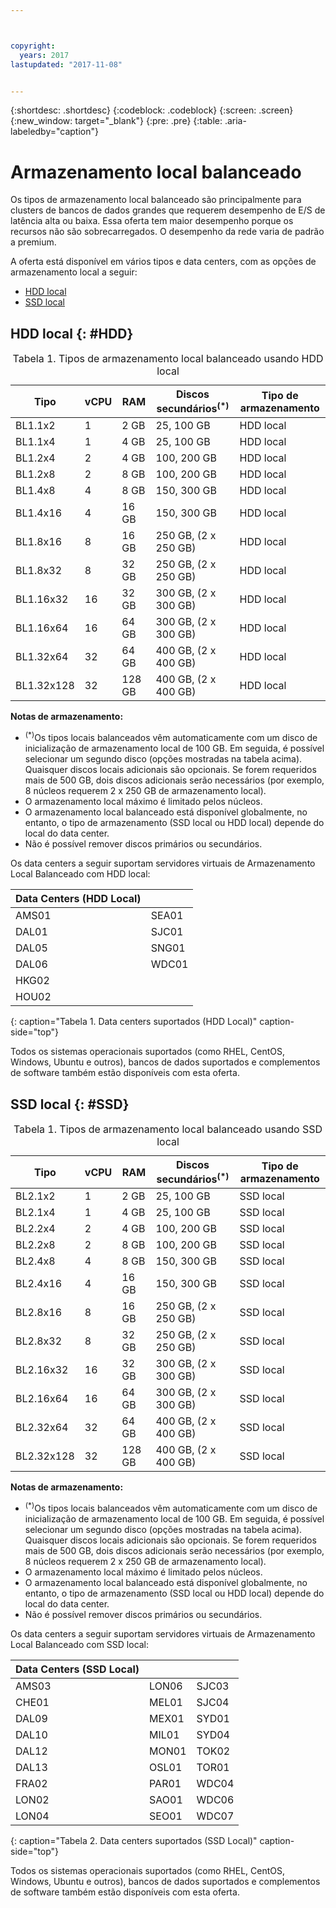 ```yaml
---



copyright:
  years: 2017
lastupdated: "2017-11-08"


---
```


{:shortdesc: .shortdesc}
{:codeblock: .codeblock}
{:screen: .screen}
{:new_window: target="_blank"}
{:pre: .pre}
{:table: .aria-labeledby="caption"}

# Armazenamento local balanceado
Os tipos de armazenamento local balanceado são principalmente para clusters de bancos de dados grandes que requerem desempenho de E/S de latência alta ou baixa. Essa oferta tem maior desempenho porque os recursos não são sobrecarregados. O desempenho da rede varia de padrão a premium.

A oferta está disponível em vários tipos e data centers, com as opções de armazenamento local a seguir:

* [HDD local](vsi_public_balanced_local.html#HDD)
* [SSD local](vsi_public_balanced_local.html#SSD)

## HDD local {: #HDD}
 
<table>
<CAPTION>Tabela 1. Tipos de armazenamento local balanceado usando HDD local</CAPTION>
<THEAD>
<TR>
<th>Tipo</th>
<th>vCPU</th>
<th>RAM</th>
<th>Discos secundários<sup>(*)</sup></th>
<th>Tipo de armazenamento</th>
</TR>
</THEAD>
<TBODY>
<tr>
<td>BL1.1x2</td>
<td>1</td>
<td>2 GB</td>
<td>25, 100 GB</td>
<td>HDD local</td>
</tr>
<tr>
<td>BL1.1x4</td>
<td>1</td>
<td>4 GB</td>
<td>25, 100 GB</td>
<td>HDD local</td>
</tr>
<tr>
<td>BL1.2x4</td>
<td>2</td>
<td>4 GB</td>
<td>100, 200 GB</td>
<td>HDD local</td>
</tr>
<tr>
<td>BL1.2x8</td>
<td>2</td>
<td>8 GB</td>
<td>100, 200 GB</td>
<td>HDD local</td>
</tr>
<tr>
<td>BL1.4x8</td>
<td>4</td>
<td>8 GB</td>
<td>150, 300 GB</td>
<td>HDD local</td>
</tr>
<tr>
<td>BL1.4x16</td>
<td>4</td>
<td>16 GB</td>
<td>150, 300 GB</td>
<td>HDD local</td>
</tr>
<tr>
<td>BL1.8x16</td>
<td>8</td>
<td>16 GB</td>
<td>250 GB, (2 x 250 GB)</td>
<td>HDD local</td>
</tr>
<tr>
<td>BL1.8x32</td>
<td>8</td>
<td>32 GB</td>
<td>250 GB, (2 x 250 GB)</td>
<td>HDD local</td>
</tr>
<tr>
<td>BL1.16x32</td>
<td>16</td>
<td>32 GB</td>
<td>300 GB, (2 x 300 GB)</td>
<td>HDD local</td>
</tr>
<tr>
<td>BL1.16x64</td>
<td>16</td>
<td>64 GB</td>
<td>300 GB, (2 x 300 GB)</td>
<td>HDD local</td>
</tr>
<tr>
<td>BL1.32x64</td>
<td>32</td>
<td>64 GB</td>
<td>400 GB, (2 x 400 GB)</td>
<td>HDD local</td>
</tr>
<tr>
<td>BL1.32x128</td>
<td>32</td>
<td>128 GB</td>
<td>400 GB, (2 x 400 GB)</td>
<td>HDD local</td>
</tr>
</TBODY>
</table>

**Notas de armazenamento:**
* <sup>(*)</sup>Os tipos locais balanceados vêm automaticamente com um disco de inicialização de armazenamento local de 100 GB. Em seguida, é possível selecionar um segundo disco (opções mostradas na tabela acima). Quaisquer discos locais adicionais são opcionais. Se forem requeridos mais de 500 GB, dois discos adicionais serão necessários (por exemplo, 8 núcleos requerem 2 x 250 GB de armazenamento local).
*	O armazenamento local máximo é limitado pelos núcleos. 
*	O armazenamento local balanceado está disponível globalmente, no entanto, o tipo de armazenamento (SSD local ou HDD local) depende do local do data center. 
*	Não é possível remover discos primários ou secundários.

Os data centers a seguir suportam servidores virtuais de Armazenamento Local Balanceado com HDD local:

|Data Centers (HDD Local) |        |
|------------ |------  |  
|AMS01        |SEA01   |
|DAL01        |SJC01   | 
|DAL05        |SNG01   |
|DAL06        |WDC01   |
|HKG02        |        |        
|HOU02        |        |  
{: caption="Tabela 1. Data centers suportados (HDD Local)" caption-side="top"}

Todos os sistemas operacionais suportados (como RHEL, CentOS, Windows, Ubuntu e outros), bancos de dados suportados e complementos de software também estão disponíveis com esta oferta.  

## SSD local {: #SSD}
<table>
<CAPTION>Tabela 1. Tipos de armazenamento local balanceado usando SSD local</CAPTION>
<THEAD>
<TR>
<th>Tipo</th>
<th>vCPU</th>
<th>RAM</th>
<th>Discos secundários<sup>(*)</sup></th>
<th>Tipo de armazenamento</th>
</TR>
</THEAD>
<TBODY>
<tr>
<td>BL2.1x2</td>
<td>1</td>
<td>2 GB</td>
<td>25, 100 GB</td>
<td>SSD local</td>
</tr>
<tr>
<td>BL2.1x4</td>
<td>1</td>
<td>4 GB</td>
<td>25, 100 GB</td>
<td>SSD local</td>
</tr>
<tr>
<td>BL2.2x4</td>
<td>2</td>
<td>4 GB</td>
<td>100, 200 GB</td>
<td>SSD local</td>
</tr>
<tr>
<td>BL2.2x8</td>
<td>2</td>
<td>8 GB</td>
<td>100, 200 GB</td>
<td>SSD local</td>
</tr>
<tr>
<td>BL2.4x8</td>
<td>4</td>
<td>8 GB</td>
<td>150, 300 GB</td>
<td>SSD local</td>
</tr>
<tr>
<td>BL2.4x16</td>
<td>4</td>
<td>16 GB</td>
<td>150, 300 GB</td>
<td>SSD local</td>
</tr>
<tr>
<td>BL2.8x16</td>
<td>8</td>
<td>16 GB</td>
<td>250 GB, (2 x 250 GB)</td>
<td>SSD local</td>
</tr>
<tr>
<td>BL2.8x32</td>
<td>8</td>
<td>32 GB</td>
<td>250 GB, (2 x 250 GB)</td>
<td>SSD local</td>
</tr>
<tr>
<td>BL2.16x32</td>
<td>16</td>
<td>32 GB</td>
<td>300 GB, (2 x 300 GB)</td>
<td>SSD local</td>
</tr>
<tr>
<td>BL2.16x64</td>
<td>16</td>
<td>64 GB</td>
<td>300 GB, (2 x 300 GB)</td>
<td>SSD local</td>
</tr>
<tr>
<td>BL2.32x64</td>
<td>32</td>
<td>64 GB</td>
<td>400 GB, (2 x 400 GB)</td>
<td>SSD local</td>
</tr>
<tr>
<td>BL2.32x128</td>
<td>32</td>
<td>128 GB</td>
<td>400 GB, (2 x 400 GB)</td>
<td>SSD local</td>
</tr>
</TBODY>
</table>

**Notas de armazenamento:**
* <sup>(*)</sup>Os tipos locais balanceados vêm automaticamente com um disco de inicialização de armazenamento local de 100 GB. Em seguida, é possível selecionar um segundo disco (opções mostradas na tabela acima). Quaisquer discos locais adicionais são opcionais. Se forem requeridos mais de 500 GB, dois discos adicionais serão necessários (por exemplo, 8 núcleos requerem 2 x 250 GB de armazenamento local).
*	O armazenamento local máximo é limitado pelos núcleos. 
*	O armazenamento local balanceado está disponível globalmente, no entanto, o tipo de armazenamento (SSD local ou HDD local) depende do local do data center. 
*	Não é possível remover discos primários ou secundários.

Os data centers a seguir suportam servidores virtuais de Armazenamento Local Balanceado com SSD local:

|Data Centers (SSD Local) |        |         |
|------- |------  |------ | 
|AMS03   |LON06   |SJC03  |
|CHE01   |MEL01   |SJC04  | 
|DAL09   |MEX01   |SYD01  |
|DAL10   |MIL01   |SYD04  |
|DAL12   |MON01   |TOK02  |       
|DAL13   |OSL01   |TOR01  |
|FRA02   |PAR01   |WDC04  |
|LON02   |SAO01   |WDC06  |
|LON04   |SEO01   | WDC07 | 
{: caption="Tabela 2. Data centers suportados (SSD Local)" caption-side="top"}

Todos os sistemas operacionais suportados (como RHEL, CentOS, Windows, Ubuntu e outros), bancos de dados suportados e complementos de software também estão disponíveis com esta oferta.  
